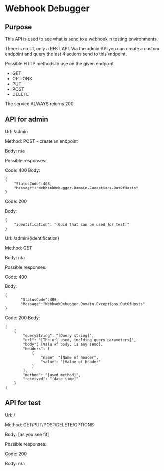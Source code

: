 ﻿Webhook Debugger
===

Purpose
--

This API is used to see what is send to a webhook in testing environments.

There is no UI, only a REST API. Via the admin API you can create a custom endpoint and query the last 4 actions send to this endpoint.

Possible HTTP methods to use on the given endpoint

* GET
* OPTIONS
* PUT
* POST
* DELETE

The service ALWAYS returns 200.

API for admin
--

Url: /admin

Method: POST - create an endpoint

Body: n/a

Possible responses:

Code: 400
Body:

    {
        "StatusCode":403,
        "Message":"WebhookDebugger.Domain.Exceptions.OutOfHosts"
    }

Code: 200

Body: 

    {
        "identification": "[Guid that can be used for test]"
    }


Url: /admin/{identification}

Method: GET

Body: n/a

Possible responses:

Code: 400

Body:

    {
           "StatusCode":400,
           "Message":"WebhookDebugger.Domain.Exceptions.OutOfHosts"
    }

Code: 200
Body: 

	[
        {
            "queryString": "[Query string]",
            "url": "[The url used, inclding query parameters]",
            "body": [Valu of body, is any send],
            "headers": [
                {
                    "name": "[Name of header",
                    "value": "[Value of header"
                }
            ],
            "method": "[used method]",
            "received": "[date time]"
        }
    ]


API for test
--

Url: /

Method: GET/PUT/POST/DELETE/OPTIONS

Body: [as you see fit]

Possible responses:

Code: 200

Body: n/a
